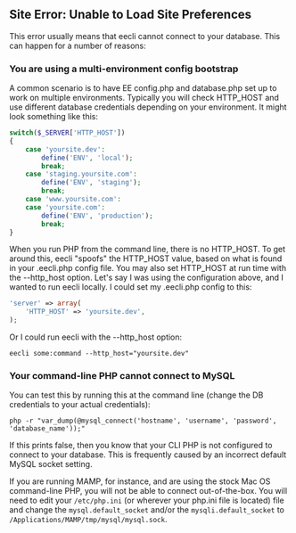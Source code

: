 ## Site Error: Unable to Load Site Preferences

This error usually means that eecli cannot connect to your database. This can happen for a number of reasons:

### You are using a multi-environment config bootstrap

A common scenario is to have EE config.php and database.php set up to work on multiple environments. Typically you will check HTTP_HOST and use different database credentials depending on your environment. It might look something like this:

```php
switch($_SERVER['HTTP_HOST'])
{
    case 'yoursite.dev':
        define('ENV', 'local');
        break;
    case 'staging.yoursite.com':
        define('ENV', 'staging');
        break;
    case 'www.yoursite.com':
    case 'yoursite.com':
        define('ENV', 'production');
        break;
}
```

When you run PHP from the command line, there is no HTTP_HOST. To get around this, eecli "spoofs" the HTTP_HOST value, based on what is found in your .eecli.php config file. You may also set HTTP_HOST at run time with the --http_host option. Let's say I was using the configuration above, and I wanted to run eecli locally. I could set my .eecli.php config to this:

```php
'server' => array(
    'HTTP_HOST' => 'yoursite.dev',
);
```

Or I could run eecli with the --http_host option:

```
eecli some:command --http_host="yoursite.dev"
```

### Your command-line PHP cannot connect to MySQL

You can test this by running this at the command line (change the DB credentials to your actual credentials):

```
php -r "var_dump(@mysql_connect('hostname', 'username', 'password', 'database_name'));"
```

If this prints false, then you know that your CLI PHP is not configured to connect to your database. This is frequently caused by an incorrect default MySQL socket setting.

If you are running MAMP, for instance, and are using the stock Mac OS command-line PHP, you will not be able to connect out-of-the-box. You will need to edit your `/etc/php.ini` (or wherever your php.ini file is located) file and change the `mysql.default_socket` and/or the `mysqli.default_socket` to `/Applications/MAMP/tmp/mysql/mysql.sock`.